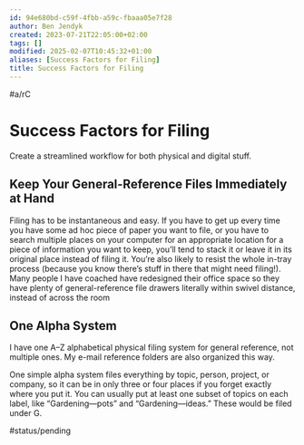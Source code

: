 ```yaml
---
id: 94e680bd-c59f-4fbb-a59c-fbaaa05e7f28
author: Ben Jendyk
created: 2023-07-21T22:05:00+02:00
tags: []
modified: 2025-02-07T10:45:32+01:00
aliases: [Success Factors for Filing]
title: Success Factors for Filing
---
```


#a/rC

# Success Factors for Filing

Create a streamlined workflow for both physical and digital stuff.

## Keep Your General-Reference Files Immediately at Hand

Filing has to be instantaneous and easy. If you have to get up every time you have some ad hoc piece of paper you want to file, or you have to search multiple places on your computer for an appropriate location for a piece of information you want to keep, you’ll tend to stack it or leave it in its original place instead of filing it. You’re also likely to resist the whole in-tray process (because you know there’s stuff in there that might need filing!). Many people I have coached have redesigned their office space so they have plenty of general-reference file drawers literally within swivel distance, instead of across the room

## One Alpha System

I have one A–Z alphabetical physical filing system for general reference, not multiple ones. My e-mail reference folders are also organized this way.

One simple alpha system files everything by topic, person, project, or company, so it can be in only three or four places if you forget exactly where you put it. You can usually put at least one subset of topics on each label, like “Gardening—pots” and “Gardening—ideas.” These would be filed under G.


#status/pending